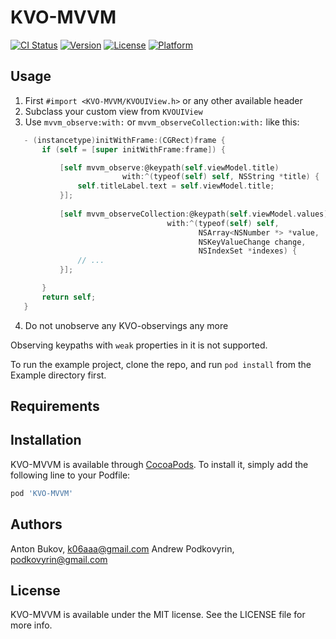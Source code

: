 # KVO-MVVM

[![CI Status](http://img.shields.io/travis/ML-Works/KVO-MVVM.svg?style=flat)](https://travis-ci.org/ML-Works/KVO-MVVM)
[![Version](https://img.shields.io/cocoapods/v/KVO-MVVM.svg?style=flat)](http://cocoapods.org/pods/KVO-MVVM)
[![License](https://img.shields.io/cocoapods/l/KVO-MVVM.svg?style=flat)](http://cocoapods.org/pods/KVO-MVVM)
[![Platform](https://img.shields.io/cocoapods/p/KVO-MVVM.svg?style=flat)](http://cocoapods.org/pods/KVO-MVVM)

## Usage

1. First `#import <KVO-MVVM/KVOUIView.h>` or any other available header
2. Subclass your custom view from `KVOUIView`
3. Use `mvvm_observe:with:` or `mvvm_observeCollection:with:` like this:
  ```objective-c
     - (instancetype)initWithFrame:(CGRect)frame {
         if (self = [super initWithFrame:frame]) {
  
             [self mvvm_observe:@keypath(self.viewModel.title)
                           with:^(typeof(self) self, NSString *title) {
                 self.titleLabel.text = self.viewModel.title;
             }];
             
             [self mvvm_observeCollection:@keypath(self.viewModel.values)
                                     with:^(typeof(self) self,
                                            NSArray<NSNumber *> *value,
                                            NSKeyValueChange change,
                                            NSIndexSet *indexes) {
                 // ...
             }];
  
         }
         return self;
     }
  ```
4. Do not unobserve any KVO-observings any more

Observing keypaths with `weak` properties in it is not supported.

To run the example project, clone the repo, and run `pod install` from the Example directory first.

## Requirements

## Installation

KVO-MVVM is available through [CocoaPods](http://cocoapods.org). To install
it, simply add the following line to your Podfile:

```ruby
pod 'KVO-MVVM'
```

## Authors

Anton Bukov, k06aaa@gmail.com
Andrew Podkovyrin, podkovyrin@gmail.com

## License

KVO-MVVM is available under the MIT license. See the LICENSE file for more info.
